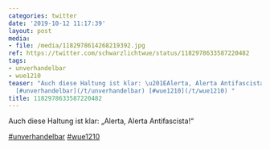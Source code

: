 ```yaml
---
categories: twitter
date: '2019-10-12 11:17:39'
layout: post
media:
- file: /media/1182978614268219392.jpg
ref: https://twitter.com/schwarzlichtwue/status/1182978633587220482
tags:
- unverhandelbar
- wue1210
teaser: "Auch diese Haltung ist klar: \u201EAlerta, Alerta Antifascista!\u201C\n\n\
  [#unverhandelbar](/t/unverhandelbar) [#wue1210](/t/wue1210) "
title: 1182978633587220482
---
```

Auch diese Haltung ist klar: „Alerta, Alerta Antifascista!“

[#unverhandelbar](/t/unverhandelbar) [#wue1210](/t/wue1210) 